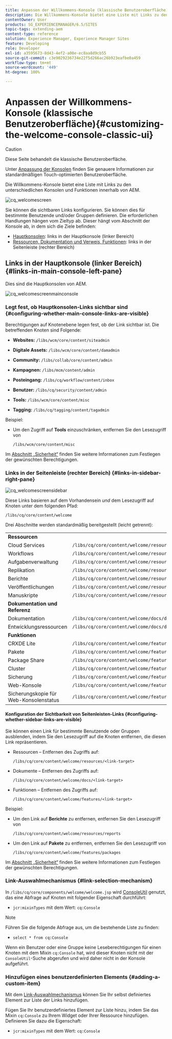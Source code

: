 ```yaml
---
title: Anpassen der Willkommens-Konsole (klassische Benutzeroberfläche)
description: Die Willkommens-Konsole bietet eine Liste mit Links zu den unterschiedlichen Konsolen und Funktionen innerhalb von AEM.
contentOwner: User
products: SG_EXPERIENCEMANAGER/6.5/SITES
topic-tags: extending-aem
content-type: reference
solution: Experience Manager, Experience Manager Sites
feature: Developing
role: Developer
exl-id: a3595673-8d43-4ef2-a00e-ec8aa8d9cb55
source-git-commit: c3e9029236734e22f5d266ac26b923eafbe0a459
workflow-type: tm+mt
source-wordcount: '449'
ht-degree: 100%

---
```


# Anpassen der Willkommens-Konsole (klassische Benutzeroberfläche){#customizing-the-welcome-console-classic-ui}

>[!CAUTION]
>
>Diese Seite behandelt die klassische Benutzeroberfläche.
>
>Unter [Anpassung der Konsolen](/help/sites-developing/customizing-consoles-touch.md) finden Sie genauere Informationen zur standardmäßigen Touch-optimierten Benutzeroberfläche.

Die Willkommens-Konsole bietet eine Liste mit Links zu den unterschiedlichen Konsolen und Funktionen innerhalb von AEM.

![cq_welcomescreen](assets/cq_welcomescreen.png)

Sie können die sichtbaren Links konfigurieren. Sie können dies für bestimmte Benutzende und/oder Gruppen definieren. Die erforderlichen Handlungen hängen vom Zieltyp ab. Dieser hängt vom Abschnitt der Konsole ab, in dem sich die Ziele befinden:

* [Hauptkonsolen](#links-in-main-console-left-pane): links in der Hauptkonsole (linker Bereich)
* [Ressourcen, Dokumentation und Verweis, Funktionen](#links-in-sidebar-right-pane): links in der Seitenleiste (rechter Bereich)

## Links in der Hauptkonsole (linker Bereich) {#links-in-main-console-left-pane}

Dies sind die Hauptkonsolen von AEM.

![cq_welcomescreenmainconsole](assets/cq_welcomescreenmainconsole.png)

### Legt fest, ob Hauptkonsolen-Links sichtbar sind {#configuring-whether-main-console-links-are-visible}

Berechtigungen auf Knotenebene legen fest, ob der Link sichtbar ist. Die betreffenden Knoten sind Folgende:

* **Websites:** `/libs/wcm/core/content/siteadmin`

* **Digitale Assets:** `/libs/wcm/core/content/damadmin`

* **Community:** `/libs/collab/core/content/admin`

* **Kampagnen:** `/libs/mcm/content/admin`

* **Posteingang:** `/libs/cq/workflow/content/inbox`

* **Benutzer:** `/libs/cq/security/content/admin`

* **Tools:** `/libs/wcm/core/content/misc`

* **Tagging:** `/libs/cq/tagging/content/tagadmin`

Beispiel:

* Um den Zugriff auf **Tools** einzuschränken, entfernen Sie den Lesezugriff von

  `/libs/wcm/core/content/misc`

Im [Abschnitt „Sicherheit“](/help/sites-administering/security.md) finden Sie weitere Informationen zum Festlegen der gewünschten Berechtigungen.

### Links in der Seitenleiste (rechter Bereich) {#links-in-sidebar-right-pane}

![cq_welcomescreensidebar](assets/cq_welcomescreensidebar.png)

Diese Links basieren auf dem Vorhandensein *und* dem Lesezugriff auf Knoten unter dem folgenden Pfad:

`/libs/cq/core/content/welcome`

Drei Abschnitte werden standardmäßig bereitgestellt (leicht getrennt):

<table>
 <tbody>
  <tr>
   <td><strong>Ressourcen</strong></td>
   <td> </td>
  </tr>
  <tr>
   <td> Cloud Services</td>
   <td><code>/libs/cq/core/content/welcome/resources/cloudservices</code></td>
  </tr>
  <tr>
   <td> Workflows</td>
   <td><code>/libs/cq/core/content/welcome/resources/workflows</code></td>
  </tr>
  <tr>
   <td> Aufgabenverwaltung</td>
   <td><code>/libs/cq/core/content/welcome/resources/taskmanager</code></td>
  </tr>
  <tr>
   <td> Replikation</td>
   <td><code>/libs/cq/core/content/welcome/resources/replication</code></td>
  </tr>
  <tr>
   <td> Berichte</td>
   <td><code>/libs/cq/core/content/welcome/resources/reports</code></td>
  </tr>
  <tr>
   <td> Veröffentlichungen</td>
   <td><code>/libs/cq/core/content/welcome/resources/publishingadmin</code></td>
  </tr>
  <tr>
   <td> Manuskripte</td>
   <td><code>/libs/cq/core/content/welcome/resources/manuscriptsadmin</code></td>
  </tr>
  <tr>
   <td><strong>Dokumentation und Referenz</strong></td>
   <td> </td>
  </tr>
  <tr>
   <td> Dokumentation</td>
   <td><code>/libs/cq/core/content/welcome/docs/docs</code></td>
  </tr>
  <tr>
   <td> Entwicklungsressourcen</td>
   <td><code>/libs/cq/core/content/welcome/docs/dev</code></td>
  </tr>
  <tr>
   <td><strong>Funktionen</strong></td>
   <td> </td>
  </tr>
  <tr>
   <td> CRXDE Lite</td>
   <td><code>/libs/cq/core/content/welcome/features/crxde</code></td>
  </tr>
  <tr>
   <td> Pakete</td>
   <td><code>/libs/cq/core/content/welcome/features/packages</code></td>
  </tr>
  <tr>
   <td> Package Share</td>
   <td><code>/libs/cq/core/content/welcome/features/share</code></td>
  </tr>
  <tr>
   <td> Cluster</td>
   <td><code>/libs/cq/core/content/welcome/features/cluster</code></td>
  </tr>
  <tr>
   <td> Sicherung</td>
   <td><code>/libs/cq/core/content/welcome/features/backup</code></td>
  </tr>
  <tr>
   <td> Web-Konsole<br /> </td>
   <td><code>/libs/cq/core/content/welcome/features/config</code></td>
  </tr>
  <tr>
   <td> Sicherungskopie für Web-Konsolenstatus<br /> </td>
   <td><code>/libs/cq/core/content/welcome/features/statusdump</code></td>
  </tr>
 </tbody>
</table>

#### Konfiguration der Sichtbarkeit von Seitenleisten-Links {#configuring-whether-sidebar-links-are-visible}

Sie können einen Link für bestimmte Benutzende oder Gruppen ausblenden, indem Sie den Lesezugriff auf die Knoten entfernen, die diesen Link repräsentieren.

* Ressourcen – Entfernen des Zugriffs auf:

  `/libs/cq/core/content/welcome/resources/<link-target>`

* Dokumente – Entfernen des Zugriffs auf:

  `/libs/cq/core/content/welcome/docs/<link-target>`

* Funktionen – Entfernen des Zugriffs auf:

  `/libs/cq/core/content/welcome/features/<link-target>`

Beispiel:

* Um den Link auf **Berichte** zu entfernen, entfernen Sie den Lesezugriff von

  `/libs/cq/core/content/welcome/resources/reports`

* Um den Link auf **Pakete** zu entfernen, entfernen Sie den Lesezugriff von

  `/libs/cq/core/content/welcome/features/packages`

Im [Abschnitt „Sicherheit“](/help/sites-administering/security.md) finden Sie weitere Informationen zum Festlegen der gewünschten Berechtigungen.

### Link-Auswahlmechanismus {#link-selection-mechanism}

In `/libs/cq/core/components/welcome/welcome.jsp` wird [ConsoleUtil](https://helpx.adobe.com/experience-manager/6-5/sites/developing/using/reference-materials/javadoc/com/day/cq/commons/ConsoleUtil.html) genutzt, das eine Abfrage auf Knoten mit folgender Eigenschaft durchführt:

* `jcr:mixinTypes` mit dem Wert: `cq:Console`

>[!NOTE]
>
>Führen Sie die folgende Abfrage aus, um die bestehende Liste zu finden:
>
>* `select * from cq:Console`
>

Wenn ein Benutzer oder eine Gruppe keine Leseberechtigungen für einen Knoten mit dem Mixin `cq:Console` hat, wird dieser Knoten nicht mit der `ConsoleUtil`-Suche abgerufen und wird daher nicht in der Konsole aufgeführt.

### Hinzufügen eines benutzerdefinierten Elements {#adding-a-custom-item}

Mit dem [Link-Auswahlmechanismus](#link-selection-mechanism) können Sie Ihr selbst definiertes Element zur Liste der Links hinzufügen.

Fügen Sie Ihr benutzerdefiniertes Element zur Liste hinzu, indem Sie das Mixin `cq:Console` zu Ihrem Widget oder Ihrer Ressource hinzufügen. Definieren Sie dazu die Eigenschaft:

* `jcr:mixinTypes` mit dem Wert: `cq:Console`
